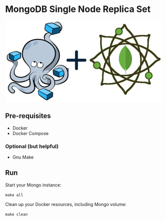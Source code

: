 # MongoDB Single Node Replica Set
![Compose Mongo](resources/img/Docker%20Compose%20Rx%20MongoDB.png)

## Pre-requisites
- Docker
- Docker Compose

### Optional (but helpful)
- Gnu Make

## Run
Start your Mongo instance:

`make all`

Clean up your Docker resources, including Mongo volume:

`make clean`